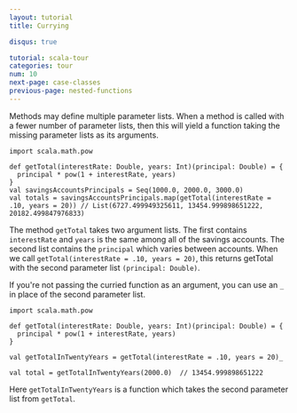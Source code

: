```yaml
---
layout: tutorial
title: Currying

disqus: true

tutorial: scala-tour
categories: tour
num: 10
next-page: case-classes
previous-page: nested-functions
---
```


Methods may define multiple parameter lists. When a method is called with a fewer number of parameter lists, then this will yield a function taking the missing parameter lists as its arguments.

```tut
import scala.math.pow

def getTotal(interestRate: Double, years: Int)(principal: Double) = {
  principal * pow(1 + interestRate, years)
}
val savingsAccountsPrincipals = Seq(1000.0, 2000.0, 3000.0)
val totals = savingsAccountsPrincipals.map(getTotal(interestRate = .10, years = 20)) // List(6727.499949325611, 13454.999898651222, 20182.499847976833)
```
The method `getTotal` takes two argument lists. The first contains `interestRate` and `years` is the same among all of the savings accounts. The second list contains the `principal` which varies between accounts. When we call `getTotal(interestRate = .10, years = 20)`, this returns getTotal with the second parameter list `(principal: Double)`.

If you're not passing the curried function as an argument, you can use an `_` in place of the second parameter list.

```
import scala.math.pow

def getTotal(interestRate: Double, years: Int)(principal: Double) = {
  principal * pow(1 + interestRate, years)
}

val getTotalInTwentyYears = getTotal(interestRate = .10, years = 20)_

val total = getTotalInTwentyYears(2000.0)  // 13454.999898651222
```
Here `getTotalInTwentyYears` is a function which takes the second parameter list from `getTotal`.
